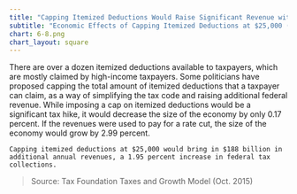 ```yaml
---
title: "Capping Itemized Deductions Would Raise Significant Revenue with Minimal Economic Harm"
subtitle: "Economic Effects of Capping Itemized Deductions at $25,000 (2015)"
chart: 6-8.png
chart_layout: square
---
```

There are over a dozen itemized deductions available to taxpayers, which are mostly claimed by high-income taxpayers. Some politicians have proposed capping the total amount of itemized deductions that a taxpayer can claim, as a way of simplifying the tax code and raising additional federal revenue. While imposing a cap on itemized deductions would be a significant tax hike, it would decrease the size of the economy by only 0.17 percent. If the revenues were used to pay for a rate cut, the size of the economy would grow by 2.99 percent.

```
Capping itemized deductions at $25,000 would bring in $188 billion in additional annual revenues, a 1.95 percent increase in federal tax collections.
```

>Source: Tax Foundation Taxes and Growth Model (Oct. 2015)
